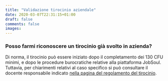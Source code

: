 ```yaml
---
title: "Validazione tirocinio aziendale"
date: 2020-03-07T22:31:15+01:00
draft: false
comments: false
images:
---
```


### Posso farmi riconoscere un tirocinio già svolto in azienda?

Di norma, il tirocinio può essere iniziato dopo il completamento dei 130 CFU minimi, e dopo
le procedure burocratiche relative alla piattaforma JobSoul. Tuttavia, per chiarimenti relativi
al caso specifico si può consultare il docente responsabile indicato [nella pagina del regolamento del tirocinio](https://www.studiareinformatica.uniroma1.it/laurearsi/regolamento-tirocinio).


